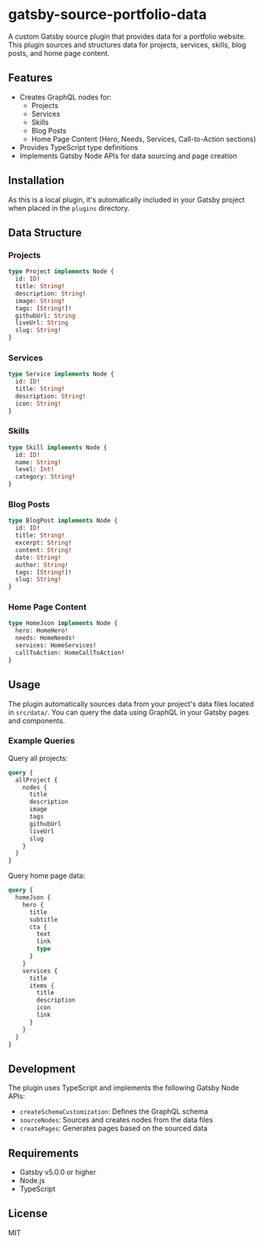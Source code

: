 # gatsby-source-portfolio-data

A custom Gatsby source plugin that provides data for a portfolio website. This plugin sources and structures data for projects, services, skills, blog posts, and home page content.

## Features

- Creates GraphQL nodes for:
  - Projects
  - Services
  - Skills
  - Blog Posts
  - Home Page Content (Hero, Needs, Services, Call-to-Action sections)
- Provides TypeScript type definitions
- Implements Gatsby Node APIs for data sourcing and page creation

## Installation

As this is a local plugin, it's automatically included in your Gatsby project when placed in the `plugins` directory.

## Data Structure

### Projects

```graphql
type Project implements Node {
  id: ID!
  title: String!
  description: String!
  image: String!
  tags: [String!]!
  githubUrl: String
  liveUrl: String
  slug: String!
}
```

### Services

```graphql
type Service implements Node {
  id: ID!
  title: String!
  description: String!
  icon: String!
}
```

### Skills

```graphql
type Skill implements Node {
  id: ID!
  name: String!
  level: Int!
  category: String!
}
```

### Blog Posts

```graphql
type BlogPost implements Node {
  id: ID!
  title: String!
  excerpt: String!
  content: String!
  date: String!
  author: String!
  tags: [String!]!
  slug: String!
}
```

### Home Page Content

```graphql
type HomeJson implements Node {
  hero: HomeHero!
  needs: HomeNeeds!
  services: HomeServices!
  callToAction: HomeCallToAction!
}
```

## Usage

The plugin automatically sources data from your project's data files located in `src/data/`. You can query the data using GraphQL in your Gatsby pages and components.

### Example Queries

Query all projects:

```graphql
query {
  allProject {
    nodes {
      title
      description
      image
      tags
      githubUrl
      liveUrl
      slug
    }
  }
}
```

Query home page data:

```graphql
query {
  homeJson {
    hero {
      title
      subtitle
      cta {
        text
        link
        type
      }
    }
    services {
      title
      items {
        title
        description
        icon
        link
      }
    }
  }
}
```

## Development

The plugin uses TypeScript and implements the following Gatsby Node APIs:

- `createSchemaCustomization`: Defines the GraphQL schema
- `sourceNodes`: Sources and creates nodes from the data files
- `createPages`: Generates pages based on the sourced data

## Requirements

- Gatsby v5.0.0 or higher
- Node.js
- TypeScript

## License

MIT
